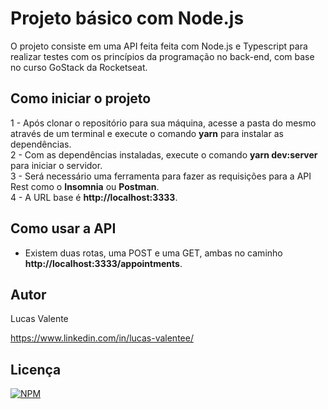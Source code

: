 # Projeto básico com Node.js

O projeto consiste em uma API feita feita com Node.js e Typescript para realizar testes com os princípios da programação no back-end, com base no curso GoStack da Rocketseat.

## Como iniciar o projeto

1 - Após clonar o repositório para sua máquina, acesse a pasta do mesmo através de um terminal e execute o comando <b>yarn</b> para instalar as dependências.</br>
2 - Com as dependências instaladas, execute o comando <b>yarn dev:server</b> para iniciar o servidor.</br>
3 - Será necessário uma ferramenta para fazer as requisições para a API Rest como o <b>Insomnia</b> ou <b>Postman</b>.</br>
4 - A URL base é <b>http://localhost:3333</b>.</br>

## Como usar a API

- Existem duas rotas, uma POST e uma GET, ambas no caminho <b>http://localhost:3333/appointments</b>.

## Autor 

Lucas Valente

https://www.linkedin.com/in/lucas-valentee/

## Licença

[![NPM](https://img.shields.io/npm/l/react)](https://github.com/lucasvalentee/first-node-project/blob/main/license)

